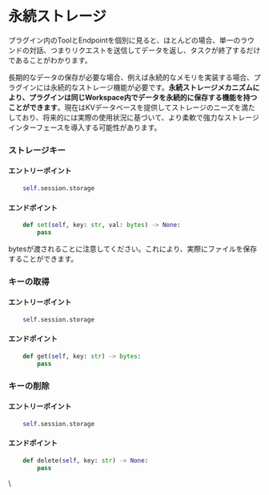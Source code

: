 # 永続ストレージ

プラグイン内のToolとEndpointを個別に見ると、ほとんどの場合、単一のラウンドの対話、つまりリクエストを送信してデータを返し、タスクが終了するだけであることがわかります。

長期的なデータの保存が必要な場合、例えば永続的なメモリを実装する場合、プラグインには永続的なストレージ機能が必要です。**永続ストレージメカニズムにより、プラグインは同じWorkspace内でデータを永続的に保存する機能を持つことができます**。現在はKVデータベースを提供してストレージのニーズを満たしており、将来的には実際の使用状況に基づいて、より柔軟で強力なストレージインターフェースを導入する可能性があります。

### ストレージキー

#### **エントリーポイント**

```python
    self.session.storage
```

#### エンドポイント

```python
    def set(self, key: str, val: bytes) -> None:
        pass
```

bytesが渡されることに注意してください。これにより、実際にファイルを保存することができます。

### キーの取得

#### **エントリーポイント**

```python
    self.session.storage
```

#### **エンドポイント**

```python
    def get(self, key: str) -> bytes:
        pass
```

### キーの削除

#### **エントリーポイント**

```python
    self.session.storage
```

#### **エンドポイント**

```python
    def delete(self, key: str) -> None:
        pass
```

\
